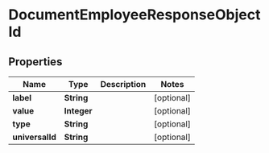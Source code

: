 

# DocumentEmployeeResponseObjectId


## Properties

| Name | Type | Description | Notes |
|------------ | ------------- | ------------- | -------------|
|**label** | **String** |  |  [optional] |
|**value** | **Integer** |  |  [optional] |
|**type** | **String** |  |  [optional] |
|**universalId** | **String** |  |  [optional] |



